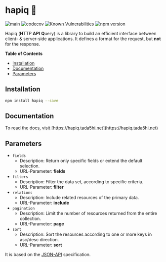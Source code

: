 # hapiq 🌈

[![main](https://github.com/Tada5hi/hapiq/actions/workflows/main.yml/badge.svg)](https://github.com/Tada5hi/hapiq/actions/workflows/main.yml)
[![codecov](https://codecov.io/gh/Tada5hi/hapiq/branch/main/graph/badge.svg?token=ZUJ8F5TTSX)](https://codecov.io/gh/Tada5hi/hapiq)
[![Known Vulnerabilities](https://snyk.io/test/github/Tada5hi/hapiq/badge.svg)](https://snyk.io/test/github/Tada5hi/hapiq)
[![npm version](https://badge.fury.io/js/hapiq.svg)](https://badge.fury.io/js/hapiq)

Hapiq (**H**TTP **API** **Q**uery) is a library to build an efficient interface between client- & server-side applications.
It defines a format for the request, but **not** for the response.

**Table of Contents**

- [Installation](#installation)
- [Documentation](#documentation)
- [Parameters](#parameters)

## Installation

```bash
npm install hapiq --save
```
## Documentation

To read the docs, visit [https://hapiq.tada5hi.net](https://hapiq.tada5hi.net)

## Parameters
- `fields`
    - Description: Return only specific fields or extend the default selection.
    - URL-Parameter: **fields**
- `filters`
    - Description: Filter the data set, according to specific criteria.
    - URL-Parameter: **filter**
- `relations`
    - Description: Include related resources of the primary data.
    - URL-Parameter: **include**
- `pagination`
    - Description: Limit the number of resources returned from the entire collection.
    - URL-Parameter: **page**
- `sort`
    - Description: Sort the resources according to one or more keys in asc/desc direction.
    - URL-Parameter: **sort**

It is based on the [JSON-API](https://jsonapi.org/format/) specification.

